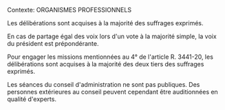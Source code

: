 Contexte: ORGANISMES PROFESSIONNELS

Les délibérations sont acquises à la majorité des suffrages exprimés.

En cas de partage égal des voix lors d'un vote à la majorité simple, la voix du président est prépondérante.

Pour engager les missions mentionnées au 4° de l'article R. 3441-20, les délibérations sont acquises à la majorité des deux tiers des suffrages exprimés.

Les séances du conseil d'administration ne sont pas publiques. Des personnes extérieures au conseil peuvent cependant être auditionnées en qualité d'experts.